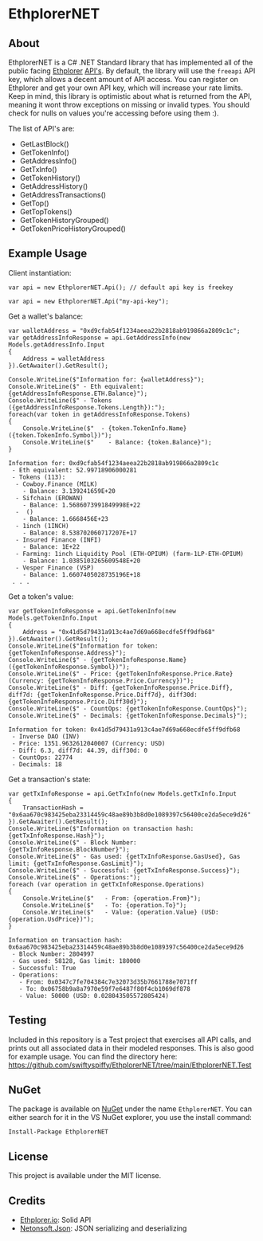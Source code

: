 # EthplorerNET

## About
EthplorerNET is a C# .NET Standard library that has implemented all of the public facing [Ethplorer](https://ethplorer.io/) [API's](https://github.com/EverexIO/Ethplorer/wiki/Ethplorer-API). By default, the library will use the `freeapi` API key, which allows a decent amount of API access. You can register on Ethplorer and get your own API key, which will increase your rate limits. Keep in mind, this library is optimistic about what is returned from the API, meaning it wont throw exceptions on missing or invalid types. You should check for nulls on values you're accessing before using them :).

The list of API's are:
- GetLastBlock()
- GetTokenInfo()
- GetAddressInfo()
- GetTxInfo()
- GetTokenHistory()
- GetAddressHistory()
- GetAddressTransactions()
- GetTop()
- GetTopTokens()
- GetTokenHistoryGrouped()
- GetTokenPriceHistoryGrouped()

## Example Usage
Client instantiation:
```
var api = new EthplorerNET.Api(); // default api key is freekey
```
```
var api = new EthplorerNET.Api("my-api-key");
```
Get a wallet's balance:
```
var walletAddress = "0xd9cfab54f1234aeea22b2818ab919866a2809c1c";
var getAddressInfoResponse = api.GetAddressInfo(new Models.getAddressInfo.Input
{
    Address = walletAddress
}).GetAwaiter().GetResult();

Console.WriteLine($"Information for: {walletAddress}");
Console.WriteLine($" - Eth equivalent: {getAddressInfoResponse.ETH.Balance}");
Console.WriteLine($" - Tokens ({getAddressInfoResponse.Tokens.Length}):");
foreach(var token in getAddressInfoResponse.Tokens)
{
    Console.WriteLine($"  - {token.TokenInfo.Name} ({token.TokenInfo.Symbol})");
    Console.WriteLine($"    - Balance: {token.Balance}");
}
```
```
Information for: 0xd9cfab54f1234aeea22b2818ab919866a2809c1c
 - Eth equivalent: 52.99718906000281
 - Tokens (113):
  - Cowboy.Finance (MILK)
    - Balance: 3.139241659E+20
  - Sifchain (EROWAN)
    - Balance: 1.5686073991849998E+22
  -  ()
    - Balance: 1.6668456E+23
  - 1inch (1INCH)
    - Balance: 8.538702060717207E+17
  - Insured Finance (INFI)
    - Balance: 1E+22
  - Farming: 1inch Liquidity Pool (ETH-OPIUM) (farm-1LP-ETH-OPIUM)
    - Balance: 1.0385103265609548E+20
  - Vesper Finance (VSP)
    - Balance: 1.6607405028735196E+18
 . . .
```

Get a token's value:
```
var getTokenInfoResponse = api.GetTokenInfo(new Models.getTokenInfo.Input
{
    Address = "0x41d5d79431a913c4ae7d69a668ecdfe5ff9dfb68"
}).GetAwaiter().GetResult();
Console.WriteLine($"Information for token: {getTokenInfoResponse.Address}");
Console.WriteLine($" - {getTokenInfoResponse.Name} ({getTokenInfoResponse.Symbol})");
Console.WriteLine($" - Price: {getTokenInfoResponse.Price.Rate} (Currency: {getTokenInfoResponse.Price.Currency})");
Console.WriteLine($" - Diff: {getTokenInfoResponse.Price.Diff}, diff7d: {getTokenInfoResponse.Price.Diff7d}, diff30d: {getTokenInfoResponse.Price.Diff30d}");
Console.WriteLine($" - CountOps: {getTokenInfoResponse.CountOps}");
Console.WriteLine($" - Decimals: {getTokenInfoResponse.Decimals}");
```
```
Information for token: 0x41d5d79431a913c4ae7d69a668ecdfe5ff9dfb68
 - Inverse DAO (INV)
 - Price: 1351.9632612040007 (Currency: USD)
 - Diff: 6.3, diff7d: 44.39, diff30d: 0
 - CountOps: 22774
 - Decimals: 18
```
Get a transaction's state:
```
var getTxInfoResponse = api.GetTxInfo(new Models.getTxInfo.Input
{
    TransactionHash = "0x6aa670c983425eba23314459c48ae89b3b8d0e1089397c56400ce2da5ece9d26"
}).GetAwaiter().GetResult();
Console.WriteLine($"Information on transaction hash: {getTxInfoResponse.Hash}");
Console.WriteLine($" - Block Number: {getTxInfoResponse.BlockNumber}");
Console.WriteLine($" - Gas used: {getTxInfoResponse.GasUsed}, Gas limit: {getTxInfoResponse.GasLimit}");
Console.WriteLine($" - Successful: {getTxInfoResponse.Success}");
Console.WriteLine($" - Operations:");
foreach (var operation in getTxInfoResponse.Operations)
{
    Console.WriteLine($"   - From: {operation.From}");
    Console.WriteLine($"   - To: {operation.To}");
    Console.WriteLine($"   - Value: {operation.Value} (USD: {operation.UsdPrice})");
}
```
```
Information on transaction hash: 0x6aa670c983425eba23314459c48ae89b3b8d0e1089397c56400ce2da5ece9d26
 - Block Number: 2804997
 - Gas used: 58128, Gas limit: 180000
 - Successful: True
 - Operations:
   - From: 0x0347c7fe704384c7e32073d35b7661788e7071ff
   - To: 0x06758b9a8a7970e59f7e6487f80f4cb1069df878
   - Value: 50000 (USD: 0.028043505572805424)
```

## Testing
Included in this repository is a Test project that exercises all API calls, and prints out all associated data in their modeled responses. This is also good for example usage. You can find the directory here: https://github.com/swiftyspiffy/EthplorerNET/tree/main/EthplorerNET.Test

## NuGet
The package is available on [NuGet](https://www.nuget.org/packages/EthplorerNET) under the name `EthplorerNET`. You can either search for it in the VS NuGet explorer, you use the install command:
```
Install-Package EthplorerNET
```

## License
This project is available under the MIT license.

## Credits
- [Ethplorer.io](https://ethplorer.io): Solid API
- [Netonsoft.Json](https://www.newtonsoft.com/json): JSON serializing and deserializing


